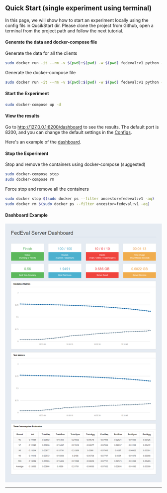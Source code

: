 ## Quick Start (single experiment using terminal)

In this page, we will show how to start an experiment locally using the config fils in QucikStart dir. Please clone the project from Github, open a terminal from the project path and follow the next tutorial.

#### Generate the data and docker-compose file

Generate the data for all the clients

```bash
sudo docker run -it --rm -v $(pwd):$(pwd) -w $(pwd) fedeval:v1 python -W ignore -m FedEval.run -c configs/quickstart -f data
```

Generate the docker-compose file

```bash
sudo docker run -it --rm -v $(pwd):$(pwd) -w $(pwd) fedeval:v1 python -W ignore -m FedEval.run -c configs/quickstart -f compose-local
```

#### Start the Experiment

```bash
sudo docker-compose up -d
```

#### View the results

Go to http://127.0.0.1:8200/dashboard to see the results. The default port is 8200, and you can change the default settings in the [Configs](Configs.html#runtime-config).

Here's an example of the [dashboard](#dashboard-example).

#### Stop the Experiment

Stop and remove the containers using docker-compose (suggested)

```bash
sudo docker-compose stop
sudo docker-compose rm
```

Force stop and remove all the containers

```bash
sudo docker stop $(sudo docker ps --filter ancestor=fedeval:v1 -aq)
sudo docker rm $(sudo docker ps --filter ancestor=fedeval:v1 -aq)
```

#### Dashboard Example

   ![Dashboard Example](images/dashboard.png)

--------------------------------------